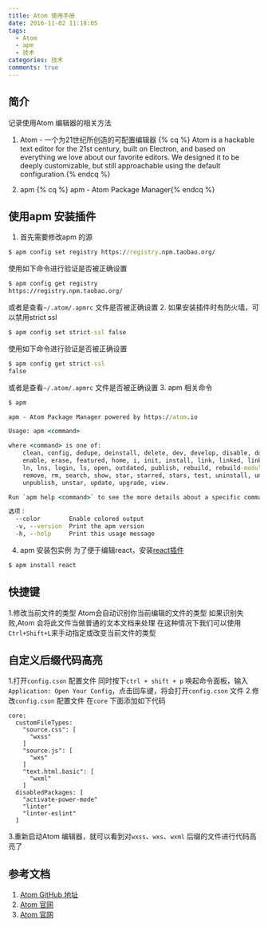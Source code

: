 ```yaml
---
title: Atom 使用手册
date: 2016-11-02 11:18:05
tags:
  - Atom
  - apm
  - 技术
categories: 技术
comments: true
---
```


## 简介
记录使用Atom 编辑器的相关方法
1. Atom - 一个为21世纪所创造的可配置编辑器
  {% cq %} Atom is a hackable text editor for the 21st century, built on Electron, and based on everything we love about our favorite editors. We designed it to be deeply customizable, but still approachable using the default configuration.{% endcq %}
<!--more-->
2. apm
  {% cq %} apm - Atom Package Manager{% endcq %}


## 使用apm 安装插件
1. 首先需要修改apm 的源
```cmd
$ apm config set registry https://registry.npm.taobao.org/
```
  使用如下命令进行验证是否被正确设置
```cmd
$ apm config get registry
https://registry.npm.taobao.org/
```
  或者是查看<code>~/.atom/.apmrc</code> 文件是否被正确设置
2. 如果安装插件时有防火墙，可以禁用strict ssl
```cmd
$ apm config set strict-ssl false
```
  使用如下命令进行验证是否被正确设置
```cmd
$ apm config get strict-ssl
false
```
  或者是查看<code>~/.atom/.apmrc</code> 文件是否被正确设置
3. apm 相关命令
```cmd
$ apm

apm - Atom Package Manager powered by https://atom.io

Usage: apm <command>

where <command> is one of:
    clean, config, dedupe, deinstall, delete, dev, develop, disable, docs,
    enable, erase, featured, home, i, init, install, link, linked, links, list,
    ln, lns, login, ls, open, outdated, publish, rebuild, rebuild-module-cache,
    remove, rm, search, show, star, starred, stars, test, uninstall, unlink,
    unpublish, unstar, update, upgrade, view.

Run `apm help <command>` to see the more details about a specific command.

选项：
  --color        Enable colored output                                      [boolean] [默认值: true]
  -v, --version  Print the apm version
  -h, --help     Print this usage message
```
4. apm 安装包实例
  为了便于编辑react，安装[react插件](https://orktes.github.io/atom-react/)
```cmd
$ apm install react
```

## 快捷键
1.修改当前文件的类型
Atom会自动识别你当前编辑的文件的类型
如果识别失败,Atom 会将此文件当做普通的文本文档来处理
在这种情况下我们可以使用`Ctrl+Shift+L`来手动指定或改变当前文件的类型

## 自定义后缀代码高亮
1.打开`config.cson` 配置文件
同时按下`ctrl + shift + p` 唤起命令面板，输入`Application: Open Your Config`，点击回车键，将会打开`config.cson` 文件
2.修改`config.cson` 配置文件
在`core` 下面添加如下代码
```
core:
  customFileTypes:
    "source.css": [
      "wxss"
    ]
    "source.js": [
      "wxs"
    ]
    "text.html.basic": [
      "wxml"
    ]
  disabledPackages: [
    "activate-power-mode"
    "linter"
    "linter-eslint"
  ]
```
3.重新启动Atom 编辑器，就可以看到对`wxss`、`wxs`、`wxml` 后缀的文件进行代码高亮了

## 参考文档
1. [Atom GitHub 地址](https://github.com/atom/atom)
2. [Atom 官网](https://atom.io/)
3. [Atom 官网](https://atom.io/)
